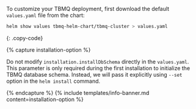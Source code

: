 To customize your TBMQ deployment, first download the default `values.yaml` file from the chart:

```bash
helm show values tbmq-helm-chart/tbmq-cluster > values.yaml
```
{: .copy-code}

{% capture installation-option %}

Do not modify `installation.installDbSchema` directly in the `values.yaml`.
This parameter is only required during the first installation to initialize the TBMQ database schema.
Instead, we will pass it explicitly using `--set` option in the `helm install` command.

{% endcapture %}
{% include templates/info-banner.md content=installation-option %}